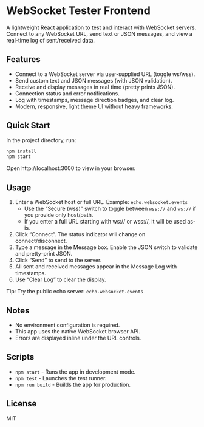 # WebSocket Tester Frontend

A lightweight React application to test and interact with WebSocket servers. Connect to any WebSocket URL, send text or JSON messages, and view a real-time log of sent/received data.

## Features

- Connect to a WebSocket server via user-supplied URL (toggle ws/wss).
- Send custom text and JSON messages (with JSON validation).
- Receive and display messages in real time (pretty prints JSON).
- Connection status and error notifications.
- Log with timestamps, message direction badges, and clear log.
- Modern, responsive, light theme UI without heavy frameworks.

## Quick Start

In the project directory, run:

```bash
npm install
npm start
```

Open http://localhost:3000 to view in your browser.

## Usage

1. Enter a WebSocket host or full URL. Example: `echo.websocket.events`
   - Use the “Secure (wss)” switch to toggle between `wss://` and `ws://` if you provide only host/path.
   - If you enter a full URL starting with ws:// or wss://, it will be used as-is.
2. Click “Connect”. The status indicator will change on connect/disconnect.
3. Type a message in the Message box. Enable the JSON switch to validate and pretty-print JSON.
4. Click “Send” to send to the server.
5. All sent and received messages appear in the Message Log with timestamps.
6. Use “Clear Log” to clear the display.

Tip: Try the public echo server: `echo.websocket.events`

## Notes

- No environment configuration is required.
- This app uses the native WebSocket browser API.
- Errors are displayed inline under the URL controls.

## Scripts

- `npm start` - Runs the app in development mode.
- `npm test` - Launches the test runner.
- `npm run build` - Builds the app for production.

## License

MIT
